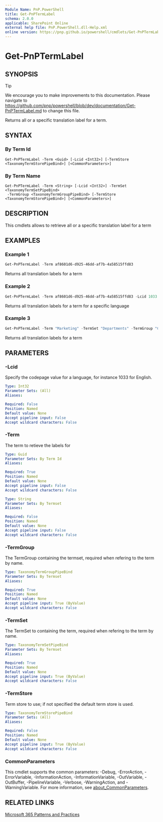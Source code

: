 ```yaml
---
Module Name: PnP.PowerShell
title: Get-PnPTermLabel
schema: 2.0.0
applicable: SharePoint Online
external help file: PnP.PowerShell.dll-Help.xml
online version: https://pnp.github.io/powershell/cmdlets/Get-PnPTermLabel.html
---
```

 

# Get-PnPTermLabel

## SYNOPSIS

> [!TIP]
> We encourage you to make improvements to this documentation. Please navigate to https://github.com/pnp/powershell/blob/dev/documentation/Get-PnPTermLabel.md to change this file.

Returns all or a specific translation label for a term.

## SYNTAX

### By Term Id
```
Get-PnPTermLabel -Term <Guid> [-Lcid <Int32>] [-TermStore <TaxonomyTermStorePipeBind>] [<CommonParameters>]
```

### By Term Name
```
Get-PnPTermLabel -Term <String> [-Lcid <Int32>] -TermSet <TaxonomyTermSetPipeBind>
 -TermGroup <TaxonomyTermGroupPipeBind> [-TermStore <TaxonomyTermStorePipeBind>] [<CommonParameters>]
```

## DESCRIPTION
This cmdlets allows to retrieve all or a specific translation label for a term

## EXAMPLES

### Example 1
```powershell
Get-PnPTermLabel -Term af8601d6-d925-46dd-af7b-4a58515ffd83
```

Returns all translation labels for a term

### Example 2
```powershell
Get-PnPTermLabel -Term af8601d6-d925-46dd-af7b-4a58515ffd83 -Lcid 1033
```

Returns all translation labels for a term for a specific language

### Example 3
```powershell
Get-PnPTermLabel -Term "Marketing" -TermSet "Departments" -TermGroup "Corporate"
```

Returns all translation labels for a term

## PARAMETERS


### -Lcid
Specify the codepage value for a language, for instance 1033 for English.

```yaml
Type: Int32
Parameter Sets: (All)
Aliases:

Required: False
Position: Named
Default value: None
Accept pipeline input: False
Accept wildcard characters: False
```

### -Term
The term to retieve the labels for

```yaml
Type: Guid
Parameter Sets: By Term Id
Aliases:

Required: True
Position: Named
Default value: None
Accept pipeline input: False
Accept wildcard characters: False
```

```yaml
Type: String
Parameter Sets: By Termset
Aliases:

Required: False
Position: Named
Default value: None
Accept pipeline input: False
Accept wildcard characters: False
```

### -TermGroup
The TermGroup containing the termset, required when refering to the term by name.

```yaml
Type: TaxonomyTermGroupPipeBind
Parameter Sets: By Termset
Aliases:

Required: True
Position: Named
Default value: None
Accept pipeline input: True (ByValue)
Accept wildcard characters: False
```

### -TermSet
The TermSet to containing the term, required when refering to the term by name.

```yaml
Type: TaxonomyTermSetPipeBind
Parameter Sets: By Termset
Aliases:

Required: True
Position: Named
Default value: None
Accept pipeline input: True (ByValue)
Accept wildcard characters: False
```

### -TermStore
Term store to use; if not specified the default term store is used.

```yaml
Type: TaxonomyTermStorePipeBind
Parameter Sets: (All)
Aliases:

Required: False
Position: Named
Default value: None
Accept pipeline input: True (ByValue)
Accept wildcard characters: False
```

### CommonParameters
This cmdlet supports the common parameters: -Debug, -ErrorAction, -ErrorVariable, -InformationAction, -InformationVariable, -OutVariable, -OutBuffer, -PipelineVariable, -Verbose, -WarningAction, and -WarningVariable. For more information, see [about_CommonParameters](http://go.microsoft.com/fwlink/?LinkID=113216).

## RELATED LINKS

[Microsoft 365 Patterns and Practices](https://aka.ms/m365pnp)


